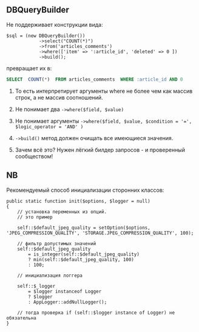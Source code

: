 ## DBQueryBuilder

Не поддерживает конструкции вида:
```
$sql = (new DBQueryBuilder())
            ->select("COUNT(*)")
            ->from('articles_comments')
            ->where(['item' => ':article_id', 'deleted' => 0 ])
            ->build();
```
превращает их в:
```sql
SELECT  COUNT(*)  FROM articles_comments  WHERE :article_id AND 0
```

1. То есть интерпретирует аргументы where не более чем как массив строк, а не массив соотношений.

2. Не понимает два `->where($field, $value)`

3. Не понимает аргументы `->where($field, $value, $condition = '=', $logic_operator = 'AND' )`

4. `->build()` метод должен очищать все имеющиеся значения. 

5. Зачем всё это? Нужен лёгкий билдер запросов - и проверенный сообществом!

## NB

Рекомендуемый способ инициализации сторонних классов:

```
public static function init($options, $logger = null)
{
    // установка переменных из опций. 
    // это пример 

    self::$default_jpeg_quality = setOption($options, 'JPEG_COMPRESSION_QUALITY', 'STORAGE.JPEG_COMPRESSION_QUALITY', 100);

    // фильтр допустимых значений
    self::$default_jpeg_quality
        = is_integer(self::$default_jpeg_quality)
        ? min(self::$default_jpeg_quality, 100)
        : 100;

    // инициализация логгера

    self::$_logger 
        = $logger instanceof Logger
        ? $logger
        : AppLogger::addNullLogger();

    // тогда проверка if (self::$logger instance of Logger) не обязательна
}


```